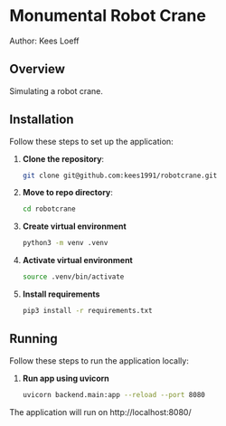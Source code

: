 # Monumental Robot Crane

Author: Kees Loeff

## Overview

Simulating a robot crane.

## Installation

Follow these steps to set up the application:

1. **Clone the repository**:
   ```bash
   git clone git@github.com:kees1991/robotcrane.git
   
2. **Move to repo directory**:
    ```bash
   cd robotcrane 
   
3. **Create virtual environment**
   ```bash
   python3 -m venv .venv
   
4. **Activate virtual environment**
   ```bash
   source .venv/bin/activate
   
5. **Install requirements**
   ```bash
   pip3 install -r requirements.txt
   ```
   
## Running

Follow these steps to run the application locally:

1. **Run app using uvicorn** 
    ```bash
   uvicorn backend.main:app --reload --port 8080
   ```
The application will run on http://localhost:8080/
